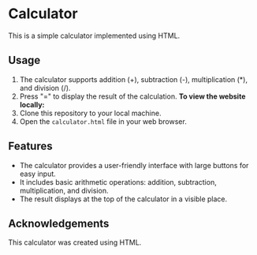 # Calculator
This is a simple calculator implemented using HTML.
## Usage
1. The calculator supports addition (+), subtraction (-), multiplication (*), and division (/).
2. Press "=" to display the result of the calculation.
**To view the website locally:**
1. Clone this repository to your local machine.
2. Open the `calculator.html` file in your web browser.
## Features
- The calculator provides a user-friendly interface with large buttons for easy input.
- It includes basic arithmetic operations: addition, subtraction, multiplication, and division.
- The result displays at the top of the calculator in a visible place.
## Acknowledgements
This calculator was created using HTML.
